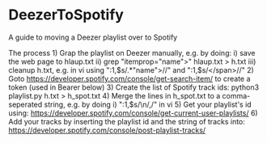 # DeezerToSpotify
A guide to moving a Deezer playlist over to Spotify

The process
    1) Grap the playlist on Deezer manually, e.g. by doing:
        i) save the web page to hlaup.txt
        ii) grep "itemprop=\"name\">" hlaup.txt  > h.txt
        iii) cleanup h.txt, e.g. in vi using ":1,$s/.*"name">//" and ":1,$s/<\/span>//"
    2) Goto https://developer.spotify.com/console/get-search-item/ to create a token (used in Bearer below)
    3) Create the list of Spotify track ids: python3 playlist.py h.txt > h_spot.txt
    4) Merge the lines in h_spot.txt to a comma-seperated string, e.g. by doing
        i) ":1,$s/\n/,/" in vi
    5) Get your playlist's id using: https://developer.spotify.com/console/get-current-user-playlists/
    6) Add your tracks by inserting the playlist id and the string of tracks into: https://developer.spotify.com/console/post-playlist-tracks/
